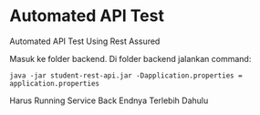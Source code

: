 # Automated API Test
Automated API Test Using Rest Assured 


Masuk ke folder backend. Di folder backend jalankan command:

	java -jar student-rest-api.jar -Dapplication.properties = application.properties

Harus Running Service Back Endnya Terlebih Dahulu
